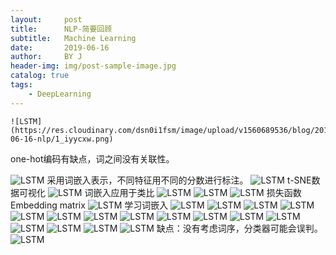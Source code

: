 ```yaml
---
layout:     post
title:      NLP-简要回顾
subtitle:   Machine Learning
date:       2019-06-16
author:     BY J
header-img: img/post-sample-image.jpg
catalog: true
tags:
    - DeepLearning
---
```




 	![LSTM](https://res.cloudinary.com/dsn0i1fsm/image/upload/v1560689536/blog/2019-06-16-nlp/1_iyycxw.png)
one-hot编码有缺点，词之间没有关联性。

![LSTM](https://res.cloudinary.com/dsn0i1fsm/image/upload/v1560689537/blog/2019-06-16-nlp/2_ehhtu0.png)
采用词嵌入表示，不同特征用不同的分数进行标注。
![LSTM](https://res.cloudinary.com/dsn0i1fsm/image/upload/v1560689537/blog/2019-06-16-nlp/3_fkwexx.png) 
 	t-SNE数据可视化
 	![LSTM](https://res.cloudinary.com/dsn0i1fsm/image/upload/v1560689536/blog/2019-06-16-nlp/4_o4wswg.png) 
 	词嵌入应用于类比
	![LSTM](https://res.cloudinary.com/dsn0i1fsm/image/upload/v1560689537/blog/2019-06-16-nlp/5_gxzd7u.png) 
	![LSTM](https://res.cloudinary.com/dsn0i1fsm/image/upload/v1560689537/blog/2019-06-16-nlp/6_creudz.png)
	![LSTM](https://res.cloudinary.com/dsn0i1fsm/image/upload/v1560689538/blog/2019-06-16-nlp/7_y9ofwx.png)
	损失函数
	Embedding matrix
	![LSTM](https://res.cloudinary.com/dsn0i1fsm/image/upload/v1560689538/blog/2019-06-16-nlp/8_anoqxi.png)
	学习词嵌入
	![LSTM](https://res.cloudinary.com/dsn0i1fsm/image/upload/v1560689538/blog/2019-06-16-nlp/9_px6phl.png)
	![LSTM](https://res.cloudinary.com/dsn0i1fsm/image/upload/v1560689538/blog/2019-06-16-nlp/10_fryhob.png)
	![LSTM](https://res.cloudinary.com/dsn0i1fsm/image/upload/v1560689538/blog/2019-06-16-nlp/11_x7socq.png)
	![LSTM](https://res.cloudinary.com/dsn0i1fsm/image/upload/v1560689539/blog/2019-06-16-nlp/12_gq0y7w.png)
	![LSTM](https://res.cloudinary.com/dsn0i1fsm/image/upload/v1560689539/blog/2019-06-16-nlp/13_peg9kd.png)
	![LSTM](https://res.cloudinary.com/dsn0i1fsm/image/upload/v1560689538/blog/2019-06-16-nlp/14_arew62.png)
	![LSTM](https://res.cloudinary.com/dsn0i1fsm/image/upload/v1560689539/blog/2019-06-16-nlp/15_m9nrad.png)
	![LSTM](https://res.cloudinary.com/dsn0i1fsm/image/upload/v1560689539/blog/2019-06-16-nlp/16_iwnwqn.png)
	![LSTM](https://res.cloudinary.com/dsn0i1fsm/image/upload/v1560689540/blog/2019-06-16-nlp/17_qvlu9g.png)
	![LSTM](https://res.cloudinary.com/dsn0i1fsm/image/upload/v1560689540/blog/2019-06-16-nlp/18_os0pve.png)
	![LSTM](https://res.cloudinary.com/dsn0i1fsm/image/upload/v1560689540/blog/2019-06-16-nlp/19_numgql.png)
	![LSTM](https://res.cloudinary.com/dsn0i1fsm/image/upload/v1560689540/blog/2019-06-16-nlp/20_jvumpu.png)
	![LSTM](https://res.cloudinary.com/dsn0i1fsm/image/upload/v1560689540/blog/2019-06-16-nlp/21_fnvzkm.png)
	![LSTM](https://res.cloudinary.com/dsn0i1fsm/image/upload/v1560689541/blog/2019-06-16-nlp/22_tunwne.png)
	![LSTM](https://res.cloudinary.com/dsn0i1fsm/image/upload/v1560689541/blog/2019-06-16-nlp/23_lshf4e.png)
	![LSTM](https://res.cloudinary.com/dsn0i1fsm/image/upload/v1560689541/blog/2019-06-16-nlp/24_nde4v3.png)
	缺点：没有考虑词序，分类器可能会误判。
	![LSTM](https://res.cloudinary.com/dsn0i1fsm/image/upload/v1560689541/blog/2019-06-16-nlp/25_t9stb3.png)